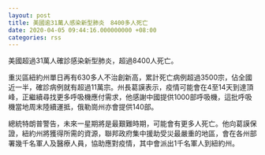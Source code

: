 ```yaml
---
layout: post
title: 美國逾31萬人感染新型肺炎　8400多人死亡
date: 2020-04-05 09:44:16.000000000 +08:00
categories: rss
---
```


美國超過31萬人確診感染新型肺炎，超過8400人死亡。

重災區紐約州單日再有630多人不治創新高，累計死亡病例超過3500宗，佔全國近一半，確診病例就有超過11萬宗。州長葛謨表示，疫情可能會在4至14天到達頂峰，正繼續尋找更多呼吸機應付需求，他感謝中國提供1000部呼吸機，這批呼吸機當地周末陸續運抵，俄勒崗州亦會提供140部。

總統特朗普警告，未來一星期將是最艱難時期，可能會有更多人死亡。他向葛謨保證，紐約州將獲得所需的資源，聯邦政府集中援助受災最嚴重的地區，會在各州部署幾千名軍人及醫療人員，協助應對疫情，其中會派出1千名軍人到紐約州。
